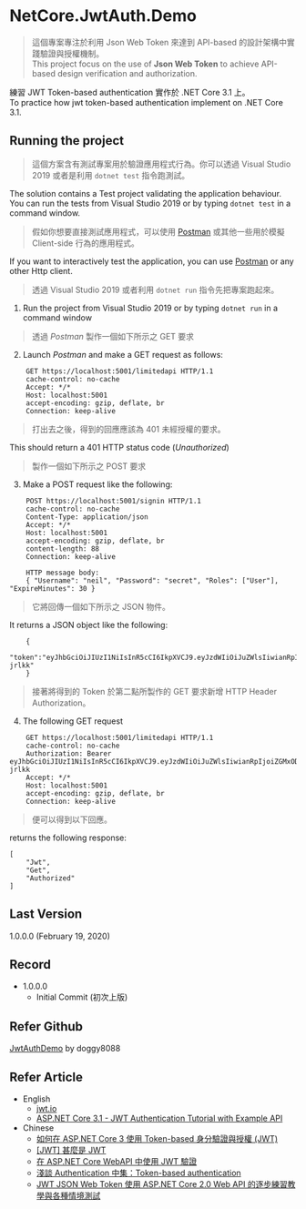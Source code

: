 # NetCore.JwtAuth.Demo
> 這個專案專注於利用 Json Web Token 來達到 API-based 的設計架構中實踐驗證與授權機制。  
> This project focus on the use of **Json Web Token** to achieve API-based design verification and authorization.  

練習 JWT Token-based authentication 實作於 .NET Core 3.1 上。  
To practice how jwt token-based authentication implement on .NET Core 3.1.  

## Running the project
> 這個方案含有測試專案用於驗證應用程式行為。你可以透過 Visual Studio 2019 或者是利用 `dotnet test` 指令跑測試。  

The solution contains a Test project validating the application behaviour. You can run the tests from Visual Studio 2019 or by typing `dotnet test` in a command window.  

> 假如你想要直接測試應用程式，可以使用 [Postman](https://www.getpostman.com/) 或其他一些用於模擬 Client-side 行為的應用程式。  

If you want to interactively test the application, you can use [Postman](https://www.getpostman.com/) or any other Http client.

> 透過 Visual Studio 2019 或者利用 `dotnet run` 指令先把專案跑起來。
1. Run the project from Visual Studio 2019 or by typing `dotnet run` in a command window  

> 透過 _Postman_ 製作一個如下所示之 GET 要求  
2. Launch _Postman_ and make a GET request as follows:

```
    GET https://localhost:5001/limitedapi HTTP/1.1
    cache-control: no-cache
    Accept: */*
    Host: localhost:5001
    accept-encoding: gzip, deflate, br
    Connection: keep-alive
```

> 打出去之後，得到的回應應該為 401 未經授權的要求。 

This should return a 401 HTTP status code (_Unauthorized_)

> 製作一個如下所示之 POST 要求   
3. Make a POST request like the following:

```
    POST https://localhost:5001/signin HTTP/1.1
    cache-control: no-cache
    Content-Type: application/json
    Accept: */*
    Host: localhost:5001
    accept-encoding: gzip, deflate, br
    content-length: 88
    Connection: keep-alive

    HTTP message body:
    { "Username": "neil", "Password": "secret", "Roles": ["User"], "ExpireMinutes": 30 }
```

> 它將回傳一個如下所示之 JSON 物件。  

It returns a JSON object like the following:

```
    {
       "token":"eyJhbGciOiJIUzI1NiIsInR5cCI6IkpXVCJ9.eyJzdWIiOiJuZWlsIiwianRpIjoiZGMxODBiZGQtODBkZC00OTE4LWJiNmUtNjEwYjY4M2U3OWVmIiwicm9sZXMiOiJVc2VyIiwibmJmIjoxNTgyMTAyNTc4LCJleHAiOjE1ODIxMDQzNzgsImlhdCI6MTU4MjEwMjU3OCwiaXNzIjoiSnd0QXV0aElzc3VlciJ9.dnmIWJkBSFmE5rMUPiZhA0p6SdjC1xMu9RhHs-jrlkk"
    }
```

> 接著將得到的 Token 於第二點所製作的 GET 要求新增 HTTP Header Authorization。  
4. The following GET request

```
    GET https://localhost:5001/limitedapi HTTP/1.1
    cache-control: no-cache
    Authorization: Bearer eyJhbGciOiJIUzI1NiIsInR5cCI6IkpXVCJ9.eyJzdWIiOiJuZWlsIiwianRpIjoiZGMxODBiZGQtODBkZC00OTE4LWJiNmUtNjEwYjY4M2U3OWVmIiwicm9sZXMiOiJVc2VyIiwibmJmIjoxNTgyMTAyNTc4LCJleHAiOjE1ODIxMDQzNzgsImlhdCI6MTU4MjEwMjU3OCwiaXNzIjoiSnd0QXV0aElzc3VlciJ9.dnmIWJkBSFmE5rMUPiZhA0p6SdjC1xMu9RhHs-jrlkk
    Accept: */*
    Host: localhost:5001
    accept-encoding: gzip, deflate, br
    Connection: keep-alive
```

> 便可以得到以下回應。  

returns the following response:

```
[
    "Jwt",
    "Get",
    "Authorized"
]
```

## Last Version
1.0.0.0 (February 19, 2020)

## Record
* 1.0.0.0
  * Initial Commit (初次上版)
  
## Refer Github
[JwtAuthDemo](https://github.com/doggy8088/JwtAuthDemo) by doggy8088  

## Refer Article
* English
  * [jwt.io](https://jwt.io/)  
  * [ASP.NET Core 3.1 - JWT Authentication Tutorial with Example API](https://jasonwatmore.com/post/2019/10/11/aspnet-core-3-jwt-authentication-tutorial-with-example-api)  
* Chinese
  * [如何在 ASP.NET Core 3 使用 Token-based 身分驗證與授權 (JWT)](https://blog.miniasp.com/post/2019/12/16/How-to-use-JWT-token-based-auth-in-aspnet-core-31)  
  * [\[JWT\] 甚麼是 JWT](https://dotblogs.com.tw/yc421206/2019/01/07/what_is_jwt)
  * [在 ASP.NET Core WebAPI 中使用 JWT 驗證](https://poychang.github.io/authenticating-jwt-tokens-in-asp-net-core-webapi/)  
  * [淺談 Authentication 中集：Token-based authentication](https://medium.com/@xumingyo/%E6%B7%BA%E8%AB%87-authentication-%E4%B8%AD%E9%9B%86-token-based-authentication-90139fbcb897)
  * [JWT JSON Web Token 使用 ASP.NET Core 2.0 Web API 的逐步練習教學與各種情境測試](https://csharpkh.blogspot.com/2018/04/jwt-json-web-token-aspnet-core.html)
